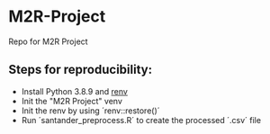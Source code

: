 # M2R-Project
Repo for M2R Project

## Steps for reproducibility:
- Install Python 3.8.9 and [renv](https://rstudio.github.io/renv/articles/renv.html)
- Init the "M2R Project" venv
- Init the renv by using ´renv::restore()´
- Run ´santander_preprocess.R´ to create the processed ´.csv´ file

